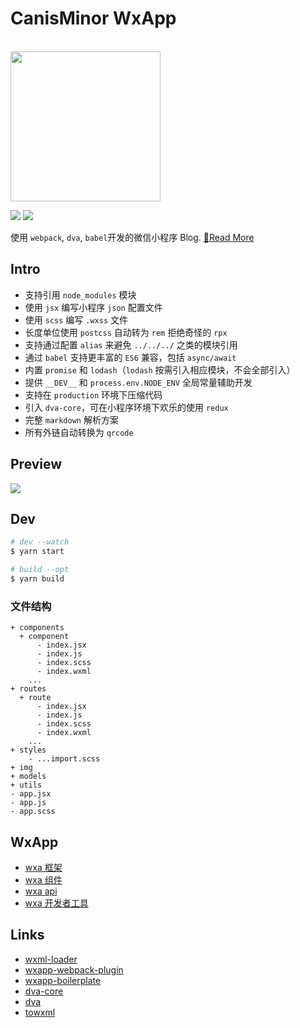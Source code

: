 # CanisMinor WxApp

<br />
<img src="https://github.com/canisminor1990/canisminor-wxapp/blob/master/lib/qrcode.png?raw=true" width="240" />
<br />

[![](https://img.shields.io/badge/canisminor.cc-online-brightgreen.svg)](https://canisminor.cc)
[![](https://img.shields.io/github/release/canisminor1990/canisminor-wxapp.svg)](https://github.com/canisminor1990/canisminor-wxapp)

使用 `webpack`, `dva`, `babel`开发的微信小程序 Blog. [🔗Read More](https://canisminor.cc/blog/20180305104744_wxapp)

## Intro

- 支持引用 `node_modules` 模块
- 使用 `jsx` 编写小程序 `json` 配置文件
- 使用 `scss` 编写 `.wxss` 文件
- 长度单位使用 `postcss` 自动转为 `rem` 拒绝奇怪的 `rpx`
- 支持通过配置 `alias` 来避免 `../../../` 之类的模块引用
- 通过 `babel` 支持更丰富的 `ES6` 兼容，包括 `async/await`
- 内置 `promise` 和 `lodash`（`lodash` 按需引入相应模块，不会全部引入）
- 提供 `__DEV__` 和 `process.env.NODE_ENV` 全局常量辅助开发
- 支持在 `production` 环境下压缩代码
- 引入 `dva-core`，可在小程序环境下欢乐的使用 `redux`
- 完整 `markdown` 解析方案
- 所有外链自动转换为 `qrcode`

## Preview

![](https://github.com/canisminor1990/canisminor-wxapp/blob/master/lib/preview.png?raw=true)

## Dev

```bash
# dev --watch
$ yarn start

# build --opt
$ yarn build
```

### 文件结构

```
+ components
  + component
	  - index.jsx
	  - index.js
	  - index.scss
	  - index.wxml
	...
+ routes
  + route
	  - index.jsx
	  - index.js
	  - index.scss
	  - index.wxml
	...
+ styles
	- ...import.scss
+ img
+ models
+ utils
- app.jsx
- app.js
- app.scss
```

## WxApp

- [wxa 框架](https://mp.weixin.qq.com/debug/wxadoc/dev/framework/MINA.html)
- [wxa 组件](https://mp.weixin.qq.com/debug/wxadoc/dev/component/)
- [wxa api](https://mp.weixin.qq.com/debug/wxadoc/dev/api/)
- [wxa 开发者工具](https://mp.weixin.qq.com/debug/wxadoc/dev/devtools/download.html)

## Links

- [wxml-loader](https://github.com/Cap32/wxml-loader)
- [wxapp-webpack-plugin](https://github.com/Cap32/wxapp-webpack-plugin)
- [wxapp-boilerplate](https://github.com/cantonjs/wxapp-boilerplate)
- [dva-core](https://github.com/dvajs/dva-core)
- [dva](https://github.com/dvajs/dva)
- [towxml](https://github.com/sbfkcel/towxml)
